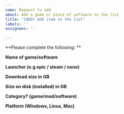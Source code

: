 ```yaml
---
name: Request to add
about: Add a game or piece of software to the list
title: "[ADD] Add item to the list"
labels: ''
assignees: ''

---
```


**Please complete the following: **

**Name of game/software**

**Launcher (e.g epic / steam / none)**

**Download size in GB**

**Size on disk (installed) in GB**

**Category? (game/mod/software)**

**Platform (Windows, Linux, Mac)**

